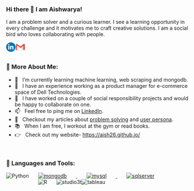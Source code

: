 ### Hi there 👋 I am Aishwarya!
I am a problem solver and a curious learner. I see a learning opportunity in every challenge and it motivates me to craft creative solutions. I am a social bird who loves collaborating with people. 

<a href='https://www.linkedin.com/in/aishwarya-ucd/'><img align='left' alt="linkedin" src="https://raw.githubusercontent.com/shahbajjamil/Social-Meadia-Icons/master/Icons-logos/linkedin-circle.png" height='26px'/></a>
<a href="mailto:aishprasad26@gmail.com"><img align='left' alt="twitter" src="https://raw.githubusercontent.com/shahbajjamil/Social-Meadia-Icons/master/Icons-logos/gmail.png" height='26px'/></a>


<br/>
<br/>

  
### 🧐 More About Me:

- 🌱 &nbsp; I’m currently learning machine learning, web scraping and mongodb. 
- 🔭 &nbsp; I have an experience working as a product manager for e-commerce space of Dell Technologies.
- 🤝 &nbsp; I have worked on a couple of social responsibility projects and would be happy to collaborate on one.
- 📫 &nbsp; Feel free to ping me on [LinkedIn](https://www.linkedin.com/in/aishwarya-ucd/).
- 📝 &nbsp; Checkout my articles about [problem solving](https://www.linkedin.com/pulse/problem-solving-11-aishwarya-/) and [user persona](https://www.linkedin.com/pulse/user-persona-aishwarya-/).
- 📚 &nbsp; When I am free, I workout at the gym or read books. 
- 👉 &nbsp; Check out my website- https://aish26.github.io/
<br>

### 🔨 Languages and Tools:
<a href="https://www.python.org" target="_blank"><img align="left" alt="Python" height ="42px" src="https://raw.githubusercontent.com/rahul-jha98/github_readme_icons/main/language_and_tools/square/python/python.svg"></a>
<a href="https://www.mongodb.com/" target="_blank"> <img src="https://cdn.icon-icons.com/icons2/2415/PNG/512/mongodb_plain_wordmark_logo_icon_146423.png" alt="mongodb" height='50px' hspace='25' /> </a>
<a href="https://www.mysql.com/" target="_blank"> <img src="https://cdn.icon-icons.com/icons2/2699/PNG/512/mysql_official_logo_icon_169938.png" alt="mysql" height='42px' hspace='25'/> </a>
<a href="https://www.microsoft.com/en-us/sql-server" target="_blank"> <img src="https://img.icons8.com/color/512/microsoft-sql-server.png" alt="sqlserver" height='50px' hspace='25' /> </a>
<a href="https://www.r-project.org/" target="_blank"><img align="left" alt="R" height ="42px" hspace='25' src="https://www.r-project.org/logo/Rlogo.svg"></a>
<a href="https://studio3t.com/" target="_blank"><img align="left" alt="studio3t" height ="50px" src="https://webassets.mongodb.com/_com_assets/cms/3T_Logo_pos@1.75x-6sxhbwp9mx.png"></a>
<a href="https://www.tableau.com/" target="_blank"><img align="left" alt="tableau" height ="50px" src="https://logos-world.net/wp-content/uploads/2021/10/Tableau-Emblem.png"></a>



